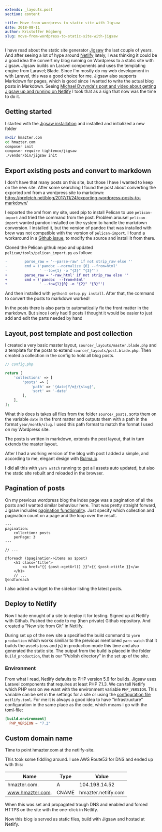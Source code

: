 ```yaml
---
extends: _layouts.post
section: content

title: Move from wordpress to static site with Jigsaw
date: 2018-08-11
author: Kristoffer Högberg
slug: move-from-wordpress-to-static-site-with-jigsaw
---
```


I have read about the static site generator [Jigsaw](https://jigsaw.tighten.co/) the last couple of years.
And after seeing a lot of hype around [Netlify](https://www.netlify.com/) lately, I was thinking it could be a 
good idea the convert my blog running on Wordpress to a static site with Jigsaw.
Jigsaw builds on Laravel components and uses the templating engine from Laravel; Blade.
Since I'm mostly do my web development in with Laravel, this was a good choice for me.
Jigsaw also supports Markdown for pages, which is good since I wanted to write the actual blog posts in Markdown.
Seeing [Michael Dyrynda's post and video about getting Jigsaw up and running on Netlify]([https://dyrynda.com.au/blog/running-tighten-jigsaw-on-netlify])
I took that as a sign that now was the time to do it.

## Getting started

I started with the [Jigsaw installation](https://jigsaw.tighten.co/docs/installation/)
and installed and initialized a new folder
```bash
mkdir hmazter.com
cd hmazter.com
composer init
composer require tightenco/jigsaw
./vendor/bin/jigsaw init
```

## Export existing posts and convert to markdown

I don't have that many posts on this site, but those I have I wanted to keep on the new site.
After some searching I found the post about converting the exported xml from a wordpress site to markdown:
https://prefetch.net/blog/2017/11/24/exporting-wordpress-posts-to-markdown/

I exported the xml from my site, used pip to install Pelican to use `pelican-import` and tried the command from the post.
Problem arouse! `pelican-import` wanted pandoc installed on the system to handle the markdown conversion.
I installed it, but the version of pandoc that was installed with brew was not compatible with the version of `pelican-import`.
I found a workaround in a [Github issue](https://github.com/getpelican/pelican/issues/2322#issuecomment-384962097),
to modify the source and install it from there.

Cloned the Pelican github repo and updated `pelican/tools/pelican_import.py` as follow:

```diff
-        parse_raw = '--parse-raw' if not strip_raw else ''
-        cmd = ('pandoc --normalize {0} --from=html'
-               ' --to={1} -o "{2}" "{3}"')
+        parse_raw = '-raw_html' if not strip_raw else ''
+        cmd = ('pandoc  --from=html'
+               ' --to={1}{0} -o "{2}" "{3}"')
```

And then installed with `python3 setup.py install`.
After that, the command to convert the posts to markdown worked!

In the posts there is also parts to automatically fix the front matter in the markdown.
But since i only had 9 posts I thought it would be easier to just add and edit the parts needed by hand

## Layout, post template and post collection

I created a very basic master layout, `source/_layouts/master.blade.php`
and a template for the posts to extend `source/_layouts/post.blade.php`.
Then created a collection in the config to hold all blog posts.

```php
// config.php

return [
    'collections' => [
        'posts' => [
            'path' => '{date|Y/m}/{slug}',
            'sort' => '-date'
        ],
    ],
];
```

What this does is takes all files from the folder `source/_posts`,
sorts them on the variable `date` in the front matter
and outputs them with a path in the format `year/month/slug`.
I used this path format to match the format I used on my Wordpress site.

The posts is written in markdown, extends the post layout, that in turn extends the master layout.

After I had a working version of the blog with post I added a simple, and according to me,
elegant design with [Bulma.io](https://bulma.io).

I did all this with `yarn watch` running to get all assets auto updated,
but also the static site rebuilt and reloaded in the browser.

## Pagination of posts

On my previous wordpress blog the index page was a pagination of all the posts and I wanted similar behaviour here.
That was pretty straight forward, Jigsaw includes [pagination functionality](https://jigsaw.tighten.co/docs/collections-pagination/).
Just specify which collection and pagination count on a page and the loop over the result.

```blade
---
pagination:
    collection: posts
    perPage: 3
---

// ...

@foreach ($pagination->items as $post)
    <h1 class="title">
        <a href="{{ $post->getUrl() }}">{{ $post->title }}</a>
    </h1>
    // ...
@endforeach
```

I also added a widget to the sidebar listing the latest posts.

## Deploy to Netlify

Now I hade enought of a site to deploy it for testing.
Signed up at Netlify with Github. Pushed the code to my (then private) Github repository.
And created a "New site from Git" in Netlify.

During set up of the new site a specified the build command to `yarn production`
which works similiar to the previous mentioned `yarn watch` that it builds the assets (css and js) in production mode this time
and also generated the static site. The output from the build is placed in the folder `build_production`,
that is our "Publish directory" in the set up of the site.

### Environment

From what I read, Netlify defaults to PHP version 5.6 for builds.
Jigsaw uses Laravel components that requires at least PHP 7.1.3.
We can tell Netlify which PHP version we want with the environment variable `PHP_VERSION`.
This variable can be set in the settings for a site or using the [configuration file](https://www.netlify.com/docs/netlify-toml-reference/) `netlify.toml`.
For me it is always a good idea to have "infrastructure" configuration in the same place as the code,
which means I go with the toml-file:

```toml
[build.environment]
  PHP_VERSION = "7.2"
``` 

## Custom domain name

Time to point hmazter.com at the netlify-site.

This took some fiddling around. I use AWS Route53 for DNS and ended up with this:

Name | Type | Value
-----|------|------
hmazter.com. | A | 104.198.14.52
www.hmazter.com. | CNAME | hmazter.netlify.com

When this was set and propagated trough DNS and enabled and forced HTTPS on the site with the one-click in Netlify.

Now this blog is served as static files, build with Jigsaw and hostad at Netlify.